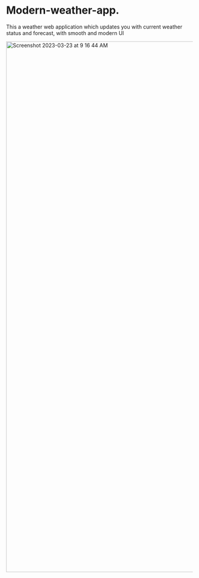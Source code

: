 # Modern-weather-app.
This a weather web application which updates you with current weather status and forecast, with smooth and modern UI

<img width="1431" alt="Screenshot 2023-03-23 at 9 16 44 AM" src="https://user-images.githubusercontent.com/110016849/227098131-7fc0e12b-f02b-41a3-abdf-e2c5ade0c463.png">
